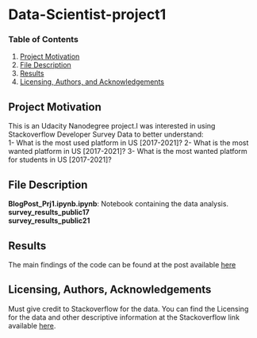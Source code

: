 # Data-Scientist-project1

### Table of Contents

1. [Project Motivation](#motivation)
2. [File Description](#files)
3. [Results](#results)
4. [Licensing, Authors, and Acknowledgements](#licensing)


## Project Motivation <a name="motivation"></a>

This is an Udacity Nanodegree project.I was interested in using Stackoverflow Developer Survey Data to better understand:</br>
 1- What is the most used platform in US [2017-2021]?
 2- What is the most wanted platform in US [2017-2021]?
 3- What is the most wanted platform for students in US [2017-2021]?
 
## File Description <a name="files"></a>

**BlogPost_Prj1.ipynb.ipynb**: Notebook containing the data analysis. </br>
**survey_results_public17**</br>
**survey_results_public21**</br>

## Results <a name="results"></a>
The main findings of the code can be found at the post available [here](https://usplatforms.blogspot.com/2022/10/most-used-and-wanted-platforms-in-us.html)

## Licensing, Authors, Acknowledgements<a name="licensing"></a>
Must give credit to Stackoverflow for the data. You can find the Licensing for the data and other descriptive information at the Stackoverflow link available [here](https://insights.stackoverflow.com/survey).
